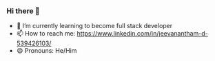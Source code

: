### Hi there 👋

<!--
**JeevananthamD/JeevananthamD** is a ✨ _special_ ✨ repository because its `README.md` (this file) appears on your GitHub profile.

Here are some ideas to get you started:

- 🔭 I’m currently working on ...
- 👯 I’m looking to collaborate on ...
- 🤔 I’m looking for help with ...
- 💬 Ask me about ...


- ⚡ Fun fact: ...
-->

- 🌱 I’m currently learning to become full stack developer
- 📫 How to reach me: https://www.linkedin.com/in/jeevanantham-d-539426103/
- 😄 Pronouns: He/Him
